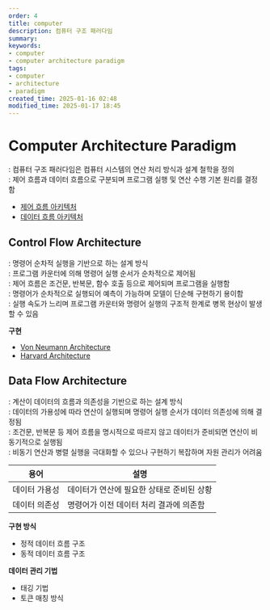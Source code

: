 ```yaml
---
order: 4
title: computer
description: 컴퓨터 구조 패러다임
summary:
keywords:
- computer
- computer architecture paradigm
tags:
- computer
- architecture
- paradigm
created_time: 2025-01-16 02:48
modified_time: 2025-01-17 18:45
---
```


# Computer Architecture Paradigm
: 컴퓨터 구조 패러다임은 컴퓨터 시스템의 연산 처리 방식과 설계 철학을 정의  
: 제어 흐름과 데이터 흐름으로 구분되며 프로그램 실행 및 연산 수행 기본 원리를 결정함  

- [제어 흐름 아키텍처](#control-flow-architecture)
- [데이터 흐름 아키텍처](#data-flow-architecture)



## Control Flow Architecture
: 명령어 순차적 실행을 기반으로 하는 설계 방식  
: 프로그램 카운터에 의해 명령어 실행 순서가 순차적으로 제어됨  
: 제어 흐름은 조건문, 반복문, 함수 호출 등으로 제어되며 프로그램을 실행함  
: 명령어가 순차적으로 실행되어 예측이 가능하며 모델이 단순해 구현하기 용이함   
: 실행 속도가 느리며 프로그램 카운터와 명령어 실행의 구조적 한계로 병목 현상이 발생할 수 있음  

**구현**
- [Von Neumann Architecture](./computer-architecture.md#von-neumann-architecture)
- [Harvard Architecture](./computer-architecture.md#harvard-architecture)



## Data Flow Architecture
: 계산이 데이터의 흐름과 의존성을 기반으로 하는 설계 방식  
: 데이터의 가용성에 따라 연산이 실행되며 명령어 실행 순서가 데이터 의존성에 의해 결정됨  
: 조건문, 반복문 등 제어 흐름을 명시적으로 따르지 않고 데이터가 준비되면 연산이 비동기적으로 실행됨  
: 비동기 연산과 병렬 실행을 극대화할 수 있으나 구현하기 복잡하며 자원 관리가 어려움  

용어 | 설명
---|---
데이터 가용성 | 데이터가 연산에 필요한 상태로 준비된 상황
데이터 의존성 | 명령어가 이전 데이터 처리 결과에 의존함


**구현 방식**
- 정적 데이터 흐름 구조
- 동적 데이터 흐름 구조


**데이터 관리 기법**
- 태깅 기법
- 토큰 매칭 방식